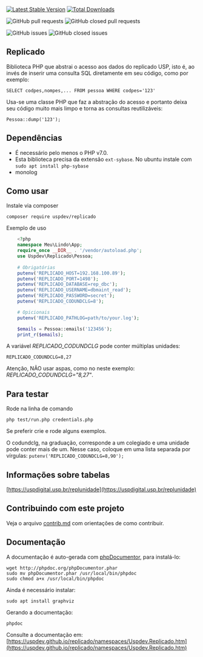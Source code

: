 [![Latest Stable Version](https://poser.pugx.org/uspdev/replicado/v/stable.svg)](https://packagist.org/packages/uspdev/replicado)
[![Total Downloads](https://poser.pugx.org/uspdev/replicado/downloads.svg)](https://packagist.org/packages/uspdev/replicado)

![GitHub pull requests](https://img.shields.io/github/issues-pr-raw/uspdev/replicado.svg) 
![GitHub closed pull requests](https://img.shields.io/github/issues-pr-closed-raw/uspdev/replicado.svg)

![GitHub issues](https://img.shields.io/github/issues/uspdev/replicado.svg) 
![GitHub closed issues](https://img.shields.io/github/issues-closed/uspdev/replicado.svg)

## Replicado

Biblioteca PHP que abstrai o acesso aos dados do replicado USP, 
isto é, ao invés de inserir uma consulta SQL diretamente em seu código, 
como por exemplo: 

    SELECT codpes,nompes,... FROM pessoa WHERE codpes='123'

Usa-se uma classe PHP que faz a abstração do acesso e portanto deixa 
seu código muito mais limpo e torna as consultas reutilizáveis:

    Pessoa::dump('123');

## Dependências

* É necessário pelo menos o PHP v7.0.
* Esta biblioteca precisa da extensão `ext-sybase`. No ubuntu instale com `sudo apt install php-sybase`
* monolog

## Como usar

Instale via composer

    composer require uspdev/replicado

Exemplo de uso

```php
    <?php
    namespace Meu\Lindo\App;
    require_once __DIR__ . '/vendor/autoload.php';
    use Uspdev\Replicado\Pessoa;
    
    # Obrigatórias
    putenv('REPLICADO_HOST=192.168.100.89');
    putenv('REPLICADO_PORT=1498');
    putenv('REPLICADO_DATABASE=rep_dbc');
    putenv('REPLICADO_USERNAME=dbmaint_read');
    putenv('REPLICADO_PASSWORD=secret');
    putenv('REPLICADO_CODUNDCLG=8');

    # Opicionais
    putenv('REPLICADO_PATHLOG=path/to/your.log');

    $emails = Pessoa::emails('123456');
    print_r($emails);
```

A variável *REPLICADO_CODUNDCLG* pode conter múltiplas unidades:

    REPLICADO_CODUNDCLG=8,27

Atenção, NÃO usar aspas, como no neste exemplo: *REPLICADO_CODUNDCLG="8,27"*.

## Para testar

Rode na linha de comando

    php test/run.php credentials.php

Se preferir crie e rode alguns exemplos.

O codundclg, na graduação, corresponde a um colegiado e uma unidade pode conter mais de um. Nesse caso, coloque em uma lista separada por vírgulas: `putenv('REPLICADO_CODUNDCLG=8,90');`

## Informações sobre tabelas

   [https://uspdigital.usp.br/replunidade](https://uspdigital.usp.br/replunidade)


## Contribuindo com este projeto

Veja o arquivo [contrib.md](doc/contrib.md) com orientações de como contribuir.

## Documentação

A documentação é auto-gerada com [phpDocumentor](https://www.phpdoc.org/), para instalá-lo:

    wget http://phpdoc.org/phpDocumentor.phar
    sudo mv phpDocumentor.phar /usr/local/bin/phpdoc
    sudo chmod a+x /usr/local/bin/phpdoc

Ainda é necessário instalar:

    sudo apt install graphviz

Gerando a documentação:

    phpdoc

Consulte a documentação em: 
[https://uspdev.github.io/replicado/namespaces/Uspdev.Replicado.htm](https://uspdev.github.io/replicado/namespaces/Uspdev.Replicado.htm)
